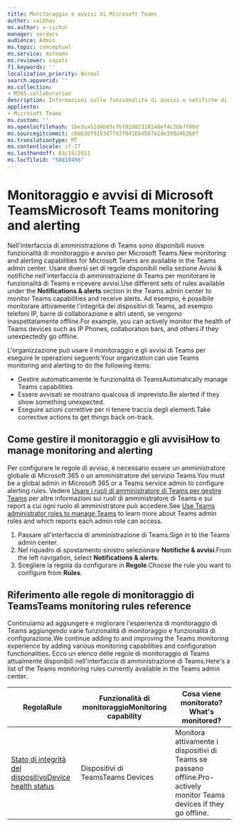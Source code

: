 ```yaml
---
title: Monitoraggio e avvisi di Microsoft Teams
author: vaibhav
ms.author: v-cichur
manager: serdars
audience: Admin
ms.topic: conceptual
ms.service: msteams
ms.reviewer: vapati
f1.keywords: ''
localization_priority: Normal
search.appverid: ''
ms.collection:
- M365-collaboration
description: Informazioni sulle funzionalità di avvisi e notifiche di Teams disponibili nell'interfaccia di amministrazione di Microsoft Teams.
appliesto:
- Microsoft Teams
ms.custom: ''
ms.openlocfilehash: 1be3ca52d4b03cfbf82d82310148ef4c2bb7f06d
ms.sourcegitcommit: c6b630f9193d7f82f0416bd567a1de390d4b260f
ms.translationtype: MT
ms.contentlocale: it-IT
ms.lasthandoff: 03/15/2021
ms.locfileid: "50819456"
---
```

# <a name="microsoft-teams-monitoring-and-alerting"></a><span data-ttu-id="55159-103">Monitoraggio e avvisi di Microsoft Teams</span><span class="sxs-lookup"><span data-stu-id="55159-103">Microsoft Teams monitoring and alerting</span></span>

<span data-ttu-id="55159-104">Nell'interfaccia di amministrazione di Teams sono disponibili nuove funzionalità di monitoraggio e avviso per Microsoft Teams.</span><span class="sxs-lookup"><span data-stu-id="55159-104">New monitoring and alerting capabilities for Microsoft Teams are available in the Teams admin center.</span></span> <span data-ttu-id="55159-105">Usare diversi set di  regole disponibili nella sezione Avvisi & notifiche nell'interfaccia di amministrazione di Teams per monitorare le funzionalità di Teams e ricevere avvisi.</span><span class="sxs-lookup"><span data-stu-id="55159-105">Use different sets of rules available under the **Notifications & alerts** section in the Teams admin center to monitor Teams capabilities and receive alerts.</span></span> <span data-ttu-id="55159-106">Ad esempio, è possibile monitorare attivamente l'integrità dei dispositivi di Teams, ad esempio telefoni IP, barre di collaborazione e altri utenti, se vengono inaspettatamente offline.</span><span class="sxs-lookup"><span data-stu-id="55159-106">For example, you can actively monitor the health of Teams devices such as IP Phones, collaboration bars, and others if they unexpectedly go offline.</span></span>  

<span data-ttu-id="55159-107">L'organizzazione può usare il monitoraggio e gli avvisi di Teams per eseguire le operazioni seguenti:</span><span class="sxs-lookup"><span data-stu-id="55159-107">Your organization can use Teams monitoring and alerting to do the following items:</span></span>

- <span data-ttu-id="55159-108">Gestire automaticamente le funzionalità di Teams</span><span class="sxs-lookup"><span data-stu-id="55159-108">Automatically manage Teams capabilities</span></span>
- <span data-ttu-id="55159-109">Essere avvisati se mostrano qualcosa di imprevisto.</span><span class="sxs-lookup"><span data-stu-id="55159-109">Be alerted if they show something unexpected.</span></span>
- <span data-ttu-id="55159-110">Eseguire azioni correttive per ri tenere traccia degli elementi.</span><span class="sxs-lookup"><span data-stu-id="55159-110">Take corrective actions to get things back on-track.</span></span>

## <a name="how-to-manage-monitoring-and-alerting"></a><span data-ttu-id="55159-111">Come gestire il monitoraggio e gli avvisi</span><span class="sxs-lookup"><span data-stu-id="55159-111">How to manage monitoring and alerting</span></span>

 <span data-ttu-id="55159-112">Per configurare le regole di avviso, è necessario essere un amministratore globale di Microsoft 365 o un amministratore del servizio Teams.</span><span class="sxs-lookup"><span data-stu-id="55159-112">You must be a global admin in Microsoft 365 or a Teams service admin to configure alerting rules.</span></span> <span data-ttu-id="55159-113">Vedere [Usare i ruoli di amministratore di Teams per gestire Teams](../using-admin-roles.md) per altre informazioni sui ruoli di amministratore di Teams e sui report a cui ogni ruolo di amministratore può accedere.</span><span class="sxs-lookup"><span data-stu-id="55159-113">See [Use Teams administrator roles to manage Teams](../using-admin-roles.md) to learn more about Teams admin roles and which reports each admin role can access.</span></span>

1. <span data-ttu-id="55159-114">Passare all'interfaccia di amministrazione di Teams.</span><span class="sxs-lookup"><span data-stu-id="55159-114">Sign in to the Teams admin center.</span></span>
2. <span data-ttu-id="55159-115">Nel riquadro di spostamento sinistro selezionare **Notifiche & avvisi**.</span><span class="sxs-lookup"><span data-stu-id="55159-115">From the left navigation, select **Notifications & alerts**.</span></span>
3. <span data-ttu-id="55159-116">Scegliere la regola da configurare in **Regole**.</span><span class="sxs-lookup"><span data-stu-id="55159-116">Choose the rule you want to configure from **Rules**.</span></span>

## <a name="teams-monitoring-rules-reference"></a><span data-ttu-id="55159-117">Riferimento alle regole di monitoraggio di Teams</span><span class="sxs-lookup"><span data-stu-id="55159-117">Teams monitoring rules reference</span></span>

<span data-ttu-id="55159-118">Continuiamo ad aggiungere e migliorare l'esperienza di monitoraggio di Teams aggiungendo varie funzionalità di monitoraggio e funzionalità di configurazione.</span><span class="sxs-lookup"><span data-stu-id="55159-118">We continue adding to and improving the Teams monitoring experience by adding various monitoring capabilities and configuration functionalities.</span></span> <span data-ttu-id="55159-119">Ecco un elenco delle regole di monitoraggio di Teams attualmente disponibili nell'interfaccia di amministrazione di Teams.</span><span class="sxs-lookup"><span data-stu-id="55159-119">Here's a list of the Teams monitoring rules currently available in the Teams admin center.</span></span>


|<span data-ttu-id="55159-120">Regola</span><span class="sxs-lookup"><span data-stu-id="55159-120">Rule</span></span>  |<span data-ttu-id="55159-121">Funzionalità di monitoraggio</span><span class="sxs-lookup"><span data-stu-id="55159-121">Monitoring capability</span></span>|<span data-ttu-id="55159-122">Cosa viene monitorato?</span><span class="sxs-lookup"><span data-stu-id="55159-122">What's monitored?</span></span> |
|---------|---------|---------|
|[<span data-ttu-id="55159-123">Stato di integrità del dispositivo</span><span class="sxs-lookup"><span data-stu-id="55159-123">Device health status</span></span>](device-health-status.md)  |<span data-ttu-id="55159-124">Dispositivi di Teams</span><span class="sxs-lookup"><span data-stu-id="55159-124">Teams Devices</span></span> | <span data-ttu-id="55159-125">Monitora attivamente i dispositivi di Teams se passano offline.</span><span class="sxs-lookup"><span data-stu-id="55159-125">Pro-actively monitor Teams devices if they go offline.</span></span>|
